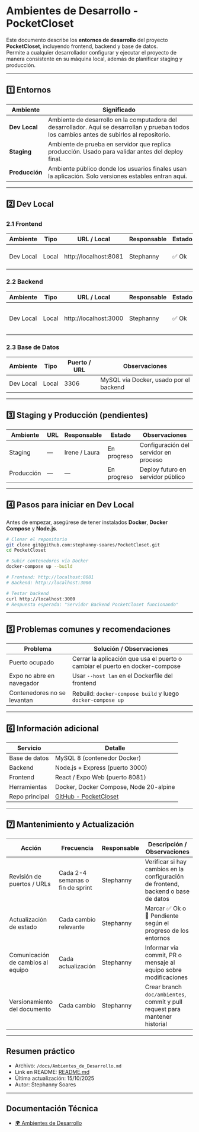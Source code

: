 # Ambientes de Desarrollo - PocketCloset

Este documento describe los **entornos de desarrollo** del proyecto **PocketCloset**, incluyendo frontend, backend y base de datos.  
Permite a cualquier desarrollador configurar y ejecutar el proyecto de manera consistente en su máquina local, además de planificar staging y producción.

---

## 1️⃣ Entornos

| Ambiente      | Significado                                                                                         |
| ------------- | -------------------------------------------------------------------------------------------------- |
| **Dev Local** | Ambiente de desarrollo en la computadora del desarrollador. Aquí se desarrollan y prueban todos los cambios antes de subirlos al repositorio. |
| **Staging**   | Ambiente de prueba en servidor que replica producción. Usado para validar antes del deploy final.   |
| **Producción**| Ambiente público donde los usuarios finales usan la aplicación. Solo versiones estables entran aquí. |

---

## 2️⃣ Dev Local

### 2.1 Frontend

| Ambiente  | Tipo  | URL / Local           | Responsable | Estado | Observaciones                  |
| --------- | ----- | ------------------- | ----------- | ------ | ------------------------------ |
| Dev Local | Local | http://localhost:8081 | Stephanny   | ✅ Ok  | Expo Web corriendo vía Docker  |

### 2.2 Backend

| Ambiente  | Tipo  | URL / Local           | Responsable | Estado | Observaciones                       |
| --------- | ----- | ------------------- | ----------- | ------ | ----------------------------------- |
| Dev Local | Local | http://localhost:3000 | Stephanny   | ✅ Ok  | Node.js vía Docker, conectado a MySQL |

### 2.3 Base de Datos

| Ambiente  | Tipo  | Puerto / URL | Observaciones                        |
| --------- | ----- | ------------ | ----------------------------------- |
| Dev Local | Local | 3306         | MySQL vía Docker, usado por el backend |

---

## 3️⃣ Staging y Producción (pendientes)

| Ambiente    | URL       | Responsable        | Estado       | Observaciones                         |
| ----------- | -------- | ----------------- | ------------ | --------------------------------------- |
| Staging     | —        | Irene / Laura     |  En progreso | Configuración del servidor en proceso  |
| Producción  | —        | —                 |  En progreso | Deploy futuro en servidor público      |

---

## 4️⃣ Pasos para iniciar en Dev Local

Antes de empezar, asegúrese de tener instalados **Docker**, **Docker Compose** y **Node.js**.

```bash
# Clonar el repositorio
git clone git@github.com:stephanny-soares/PocketCloset.git
cd PocketCloset

# Subir contenedores vía Docker
docker-compose up --build

# Frontend: http://localhost:8081
# Backend: http://localhost:3000

# Testar backend
curl http://localhost:3000
# Respuesta esperada: "Servidor Backend PocketCloset funcionando"
```

---

## 5️⃣ Problemas comunes y recomendaciones

| Problema                     | Solución / Observaciones                                      |
| ----------------------------- | ------------------------------------------------------------- |
| Puerto ocupado                | Cerrar la aplicación que usa el puerto o cambiar el puerto en docker-compose |
| Expo no abre en navegador     | Usar `--host lan` en el Dockerfile del frontend              |
| Contenedores no se levantan  | Rebuild: `docker-compose build` y luego `docker-compose up`  |

---

## 6️⃣ Información adicional

| Servicio       | Detalle                                  |
| -------------- | --------------------------------------- |
| Base de datos  | MySQL 8 (contenedor Docker)             |
| Backend        | Node.js + Express (puerto 3000)         |
| Frontend       | React / Expo Web (puerto 8081)          |
| Herramientas   | Docker, Docker Compose, Node 20-alpine  |
| Repo principal | [GitHub - PocketCloset](https://github.com/stephanny-soares) |

---

## 7️⃣ Mantenimiento y Actualización

| Acción                         | Frecuencia                | Responsable  | Descripción / Observaciones                                         |
| ------------------------------- | ------------------------ | ------------ | ------------------------------------------------------------------- |
| Revisión de puertos / URLs      | Cada 2-4 semanas o fin de sprint | Stephanny    | Verificar si hay cambios en la configuración de frontend, backend o base de datos |
| Actualización de estado         | Cada cambio relevante    | Stephanny    | Marcar ✅ Ok o 🚧 Pendiente según el progreso de los entornos        |
| Comunicación de cambios al equipo | Cada actualización       | Stephanny    | Informar vía commit, PR o mensaje al equipo sobre modificaciones     |
| Versionamiento del documento    | Cada cambio              | Stephanny    | Crear branch `doc/ambientes`, commit y pull request para mantener historial |

---

## Resumen práctico

- Archivo: `/docs/Ambientes_de_Desarrollo.md`  
- Link en README: [README.md](https://github.com/stephanny-soares/PocketCloset/blob/main/README.md)  
- Última actualización: 15/10/2025  
- Autor: Stephanny Soares

---

## Documentación Técnica

- [🌍 Ambientes de Desarrollo](./docs/Ambientes_de_Desarrollo.md)
